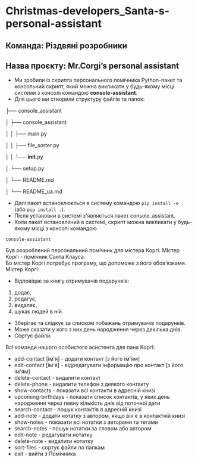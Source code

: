 # Christmas-developers_Santa-s-personal-assistant

## Команда: Різдвяні розробники

## Назва проєкту: Mr.Corgi’s personal assistant

* Ми зробили із скрипта персонального помічника Python-пакет та консольний скрипт, який можна викликати у будь-якому місці системи з консолі командою **console-assistant**. 
* Для цього ми створили структуру файлів та папок:

├── console_assistant  

│    ├── console_assistant 

│    │   ├── main.py   

│    │   ├── file_sorter.py   

│    │   └── __init__.py   

│    └── setup.py   

│    └── README.md  

│    └── README_ua.md  

* Далі пакет встановлюється в систему командою ```pip install -e .```  (або ```pip install .```).  
* Після установки в системі з'являється пакет console_assistant.  
* Коли пакет встановлений в системі, скрипт можна викликати у будь-якому місці з консолі командою 
```
console-assistant
``` 

Був розроблений персональний помічник для містера Коргі. МІстер Коргі - помічник Санта Клауса.   
Бо містер Коргі потребує програму, що допоможе з його обов’язками.  
Містер Коргі:   
- Відповідає за книгу отримувачів подарунків:
1. додає, 
2. редагує, 
3. видаляє, 
4. шукає людей в ній.
- Зберігає та слідкує за списком побажань отримувачів подарунків.
- Може сказати у кого з них день народження через декілька днів.
- Сортує файли.
  
Всі команди нашого особистого асистента для пана Коргі:  
  
- add-contact [ім'я]       - додати контакт [з його ім'ям]
- edit-contact [ім'я]      - відредагувати інформацію про контакт [з його ім'ям]
- delete-contact           - видалити контакт
- delete-phone             - видалити телефон з деякого контакту
- show-contacts            - показати всі контакти в адресній книзі
- upcoming-birthdays       - показати список контактів, у яких день народження через певну кількість днів від поточної дати
- search-contact           - пошук контактів в адресній книзі
- add-note                 - додати нотатку з автором, якщо він є в контактній книзі
- show-notes               - показати всі нотатки з авторами та тегами
- search-notes             - пошук нотатки за словом або автором
- edit-note                - редагувати нотатку 
- delete-note              - видалити нотатку
- sort-files               - сортує файли по папкам 
- exit                     - вийти з Помічника
